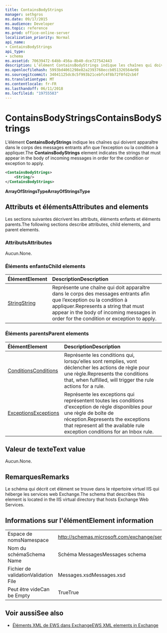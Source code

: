 ```yaml
---
title: ContainsBodyStrings
manager: sethgros
ms.date: 09/17/2015
ms.audience: Developer
ms.topic: reference
ms.prod: office-online-server
localization_priority: Normal
api_name:
- ContainsBodyStrings
api_type:
- schema
ms.assetid: 70639472-64bb-456a-8b40-dce727542443
description: L’élément ContainsBodyStrings indique les chaînes qui doivent apparaître dans le corps des messages entrants afin que l’exception ou la condition à appliquer.
ms.openlocfilehash: 5993bd4061298e82a2393768eccb051326564e98
ms.sourcegitcommit: 34041125dc8c5f993b21cebfc4f8b72f0fd2cb6f
ms.translationtype: MT
ms.contentlocale: fr-FR
ms.lasthandoff: 06/11/2018
ms.locfileid: "19755583"
---
```

# <a name="containsbodystrings"></a><span data-ttu-id="09f8f-103">ContainsBodyStrings</span><span class="sxs-lookup"><span data-stu-id="09f8f-103">ContainsBodyStrings</span></span>

<span data-ttu-id="09f8f-104">L’élément **ContainsBodyStrings** indique les chaînes qui doivent apparaître dans le corps des messages entrants afin que l’exception ou la condition à appliquer.</span><span class="sxs-lookup"><span data-stu-id="09f8f-104">The **ContainsBodyStrings** element indicates the strings that must appear in the body of incoming messages in order for the condition or exception to apply.</span></span> 
  
```XML
<ContainsBodyStrings>
    <String/>
</ContainsBodyStrings>
```

 <span data-ttu-id="09f8f-105">**ArrayOfStringsType**</span><span class="sxs-lookup"><span data-stu-id="09f8f-105">**ArrayOfStringsType**</span></span>
## <a name="attributes-and-elements"></a><span data-ttu-id="09f8f-106">Attributs et éléments</span><span class="sxs-lookup"><span data-stu-id="09f8f-106">Attributes and elements</span></span>

<span data-ttu-id="09f8f-107">Les sections suivantes décrivent les attributs, éléments enfants et éléments parents.</span><span class="sxs-lookup"><span data-stu-id="09f8f-107">The following sections describe attributes, child elements, and parent elements.</span></span>
  
### <a name="attributes"></a><span data-ttu-id="09f8f-108">Attributs</span><span class="sxs-lookup"><span data-stu-id="09f8f-108">Attributes</span></span>

<span data-ttu-id="09f8f-109">Aucun.</span><span class="sxs-lookup"><span data-stu-id="09f8f-109">None.</span></span>
  
### <a name="child-elements"></a><span data-ttu-id="09f8f-110">Éléments enfants</span><span class="sxs-lookup"><span data-stu-id="09f8f-110">Child elements</span></span>

|<span data-ttu-id="09f8f-111">**Élément**</span><span class="sxs-lookup"><span data-stu-id="09f8f-111">**Element**</span></span>|<span data-ttu-id="09f8f-112">**Description**</span><span class="sxs-lookup"><span data-stu-id="09f8f-112">**Description**</span></span>|
|:-----|:-----|
|[<span data-ttu-id="09f8f-113">String</span><span class="sxs-lookup"><span data-stu-id="09f8f-113">String</span></span>](string.md) <br/> |<span data-ttu-id="09f8f-114">Représente une chaîne qui doit apparaître dans le corps des messages entrants afin que l’exception ou la condition à appliquer.</span><span class="sxs-lookup"><span data-stu-id="09f8f-114">Represents a string that must appear in the body of incoming messages in order for the condition or exception to apply.</span></span>  <br/> |
   
### <a name="parent-elements"></a><span data-ttu-id="09f8f-115">Éléments parents</span><span class="sxs-lookup"><span data-stu-id="09f8f-115">Parent elements</span></span>

|<span data-ttu-id="09f8f-116">**Élément**</span><span class="sxs-lookup"><span data-stu-id="09f8f-116">**Element**</span></span>|<span data-ttu-id="09f8f-117">**Description**</span><span class="sxs-lookup"><span data-stu-id="09f8f-117">**Description**</span></span>|
|:-----|:-----|
|[<span data-ttu-id="09f8f-118">Conditions</span><span class="sxs-lookup"><span data-stu-id="09f8f-118">Conditions</span></span>](conditions.md) <br/> |<span data-ttu-id="09f8f-119">Représente les conditions qui, lorsqu'elles sont remplies, vont déclencher les actions de règle pour une règle.</span><span class="sxs-lookup"><span data-stu-id="09f8f-119">Represents the conditions that, when fulfilled, will trigger the rule actions for a rule.</span></span>  <br/> |
|[<span data-ttu-id="09f8f-120">Exceptions</span><span class="sxs-lookup"><span data-stu-id="09f8f-120">Exceptions</span></span>](exceptions.md) <br/> |<span data-ttu-id="09f8f-121">Représente les exceptions qui représentent toutes les conditions d'exception de règle disponibles pour une règle de boîte de réception.</span><span class="sxs-lookup"><span data-stu-id="09f8f-121">Represents the exceptions that represent all the available rule exception conditions for an Inbox rule.</span></span>  <br/> |
   
## <a name="text-value"></a><span data-ttu-id="09f8f-122">Valeur de texte</span><span class="sxs-lookup"><span data-stu-id="09f8f-122">Text value</span></span>

<span data-ttu-id="09f8f-123">Aucun.</span><span class="sxs-lookup"><span data-stu-id="09f8f-123">None.</span></span>
  
## <a name="remarks"></a><span data-ttu-id="09f8f-124">Remarques</span><span class="sxs-lookup"><span data-stu-id="09f8f-124">Remarks</span></span>

<span data-ttu-id="09f8f-125">Le schéma qui décrit cet élément se trouve dans le répertoire virtuel IIS qui héberge les services web Exchange.</span><span class="sxs-lookup"><span data-stu-id="09f8f-125">The schema that describes this element is located in the IIS virtual directory that hosts Exchange Web Services.</span></span>
  
## <a name="element-information"></a><span data-ttu-id="09f8f-126">Informations sur l'élément</span><span class="sxs-lookup"><span data-stu-id="09f8f-126">Element information</span></span>

|||
|:-----|:-----|
|<span data-ttu-id="09f8f-127">Espace de noms</span><span class="sxs-lookup"><span data-stu-id="09f8f-127">Namespace</span></span>  <br/> |http://schemas.microsoft.com/exchange/services/2006/messages  <br/> |
|<span data-ttu-id="09f8f-128">Nom du schéma</span><span class="sxs-lookup"><span data-stu-id="09f8f-128">Schema Name</span></span>  <br/> |<span data-ttu-id="09f8f-129">Schéma Messages</span><span class="sxs-lookup"><span data-stu-id="09f8f-129">Messages schema</span></span>  <br/> |
|<span data-ttu-id="09f8f-130">Fichier de validation</span><span class="sxs-lookup"><span data-stu-id="09f8f-130">Validation File</span></span>  <br/> |<span data-ttu-id="09f8f-131">Messages.xsd</span><span class="sxs-lookup"><span data-stu-id="09f8f-131">Messages.xsd</span></span>  <br/> |
|<span data-ttu-id="09f8f-132">Peut être vide</span><span class="sxs-lookup"><span data-stu-id="09f8f-132">Can be Empty</span></span>  <br/> |<span data-ttu-id="09f8f-133">True</span><span class="sxs-lookup"><span data-stu-id="09f8f-133">True</span></span>  <br/> |
   
## <a name="see-also"></a><span data-ttu-id="09f8f-134">Voir aussi</span><span class="sxs-lookup"><span data-stu-id="09f8f-134">See also</span></span>



- [<span data-ttu-id="09f8f-135">Éléments XML de EWS dans Exchange</span><span class="sxs-lookup"><span data-stu-id="09f8f-135">EWS XML elements in Exchange</span></span>](ews-xml-elements-in-exchange.md)

